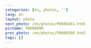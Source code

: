 ```yaml
---
categories: [en, photos, '']
lang: en
layout: photo
next_photo: /en/photos/P0000261.html
picname: P0000090
prev_photo: /en/photos/P0000260.html
tags: []
---
```

